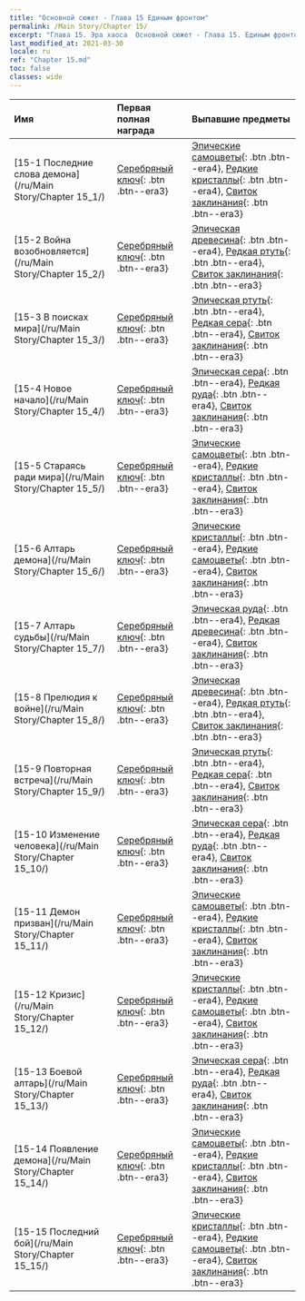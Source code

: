 ```yaml
---
title: "Основной сюжет - Глава 15 Единым фронтом"
permalink: /Main Story/Chapter 15/
excerpt: "Глава 15. Эра хаоса  Основной сюжет - Глава 15. Единым фронтом"
last_modified_at: 2021-03-30
locale: ru
ref: "Chapter 15.md"
toc: false
classes: wide
---
```


  | Имя |  Первая полная награда | Выпавшие предметы |
  |:------------|:------------|:------------| 
  | [15-1 Последние слова демона](/ru/Main Story/Chapter 15_1/) | [Серебряный ключ](/ru/Items/con_693/){: .btn .btn--era3} | [Эпические самоцветы](/ru/Items/mat_51/){: .btn .btn--era4}, [Редкие кристаллы](/ru/Items/mat_45/){: .btn .btn--era4}, [Свиток заклинания](/ru/Items/con_694/){: .btn .btn--era3} |
  | [15-2 Война возобновляется](/ru/Main Story/Chapter 15_2/) | [Серебряный ключ](/ru/Items/con_693/){: .btn .btn--era3} | [Эпическая древесина](/ru/Items/mat_48/){: .btn .btn--era4}, [Редкая ртуть](/ru/Items/mat_42/){: .btn .btn--era4}, [Свиток заклинания](/ru/Items/con_694/){: .btn .btn--era3} |
  | [15-3 В поисках мира](/ru/Main Story/Chapter 15_3/) | [Серебряный ключ](/ru/Items/con_693/){: .btn .btn--era3} | [Эпическая ртуть](/ru/Items/mat_49/){: .btn .btn--era4}, [Редкая сера](/ru/Items/mat_43/){: .btn .btn--era4}, [Свиток заклинания](/ru/Items/con_694/){: .btn .btn--era3} |
  | [15-4 Новое начало](/ru/Main Story/Chapter 15_4/) | [Серебряный ключ](/ru/Items/con_693/){: .btn .btn--era3} | [Эпическая сера](/ru/Items/mat_50/){: .btn .btn--era4}, [Редкая руда](/ru/Items/mat_40/){: .btn .btn--era4}, [Свиток заклинания](/ru/Items/con_694/){: .btn .btn--era3} |
  | [15-5 Стараясь ради мира](/ru/Main Story/Chapter 15_5/) | [Серебряный ключ](/ru/Items/con_693/){: .btn .btn--era3} | [Эпические самоцветы](/ru/Items/mat_51/){: .btn .btn--era4}, [Редкие кристаллы](/ru/Items/mat_45/){: .btn .btn--era4}, [Свиток заклинания](/ru/Items/con_694/){: .btn .btn--era3} |
  | [15-6 Алтарь демона](/ru/Main Story/Chapter 15_6/) | [Серебряный ключ](/ru/Items/con_693/){: .btn .btn--era3} | [Эпические кристаллы](/ru/Items/mat_52/){: .btn .btn--era4}, [Редкие самоцветы](/ru/Items/mat_44/){: .btn .btn--era4}, [Свиток заклинания](/ru/Items/con_694/){: .btn .btn--era3} |
  | [15-7 Алтарь судьбы](/ru/Main Story/Chapter 15_7/) | [Серебряный ключ](/ru/Items/con_693/){: .btn .btn--era3} | [Эпическая руда](/ru/Items/mat_47/){: .btn .btn--era4}, [Редкая древесина](/ru/Items/mat_41/){: .btn .btn--era4}, [Свиток заклинания](/ru/Items/con_694/){: .btn .btn--era3} |
  | [15-8 Прелюдия к войне](/ru/Main Story/Chapter 15_8/) | [Серебряный ключ](/ru/Items/con_693/){: .btn .btn--era3} | [Эпическая древесина](/ru/Items/mat_48/){: .btn .btn--era4}, [Редкая ртуть](/ru/Items/mat_42/){: .btn .btn--era4}, [Свиток заклинания](/ru/Items/con_694/){: .btn .btn--era3} |
  | [15-9 Повторная встреча](/ru/Main Story/Chapter 15_9/) | [Серебряный ключ](/ru/Items/con_693/){: .btn .btn--era3} | [Эпическая ртуть](/ru/Items/mat_49/){: .btn .btn--era4}, [Редкая сера](/ru/Items/mat_43/){: .btn .btn--era4}, [Свиток заклинания](/ru/Items/con_694/){: .btn .btn--era3} |
  | [15-10 Изменение человека](/ru/Main Story/Chapter 15_10/) | [Серебряный ключ](/ru/Items/con_693/){: .btn .btn--era3} | [Эпическая сера](/ru/Items/mat_50/){: .btn .btn--era4}, [Редкая руда](/ru/Items/mat_40/){: .btn .btn--era4}, [Свиток заклинания](/ru/Items/con_694/){: .btn .btn--era3} |
  | [15-11 Демон призван](/ru/Main Story/Chapter 15_11/) | [Серебряный ключ](/ru/Items/con_693/){: .btn .btn--era3} | [Эпические самоцветы](/ru/Items/mat_51/){: .btn .btn--era4}, [Редкие кристаллы](/ru/Items/mat_45/){: .btn .btn--era4}, [Свиток заклинания](/ru/Items/con_694/){: .btn .btn--era3} |
  | [15-12 Кризис](/ru/Main Story/Chapter 15_12/) | [Серебряный ключ](/ru/Items/con_693/){: .btn .btn--era3} | [Эпические кристаллы](/ru/Items/mat_52/){: .btn .btn--era4}, [Редкие самоцветы](/ru/Items/mat_44/){: .btn .btn--era4}, [Свиток заклинания](/ru/Items/con_694/){: .btn .btn--era3} |
  | [15-13 Боевой алтарь](/ru/Main Story/Chapter 15_13/) | [Серебряный ключ](/ru/Items/con_693/){: .btn .btn--era3} | [Эпическая сера](/ru/Items/mat_50/){: .btn .btn--era4}, [Редкая руда](/ru/Items/mat_40/){: .btn .btn--era4}, [Свиток заклинания](/ru/Items/con_694/){: .btn .btn--era3} |
  | [15-14 Появление демона](/ru/Main Story/Chapter 15_14/) | [Серебряный ключ](/ru/Items/con_693/){: .btn .btn--era3} | [Эпические самоцветы](/ru/Items/mat_51/){: .btn .btn--era4}, [Редкие кристаллы](/ru/Items/mat_45/){: .btn .btn--era4}, [Свиток заклинания](/ru/Items/con_694/){: .btn .btn--era3} |
  | [15-15 Последний бой](/ru/Main Story/Chapter 15_15/) | [Серебряный ключ](/ru/Items/con_693/){: .btn .btn--era3} | [Эпические кристаллы](/ru/Items/mat_52/){: .btn .btn--era4}, [Редкие самоцветы](/ru/Items/mat_44/){: .btn .btn--era4}, [Свиток заклинания](/ru/Items/con_694/){: .btn .btn--era3} |
